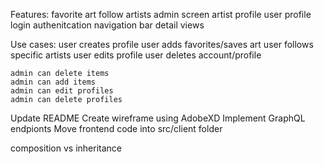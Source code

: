 Features:
    favorite art
    follow artists
    admin screen
    artist profile
    user profile
    login authenitcation
    navigation bar
    detail views

Use cases:
    user creates profile
    user adds favorites/saves art
    user follows specific artists
    user edits profile
    user deletes account/profile
    
    admin can delete items
    admin can add items
    admin can edit profiles
    admin can delete profiles

Update README
Create wireframe using AdobeXD
Implement GraphQL endpionts
Move frontend code into src/client folder


composition vs inheritance




